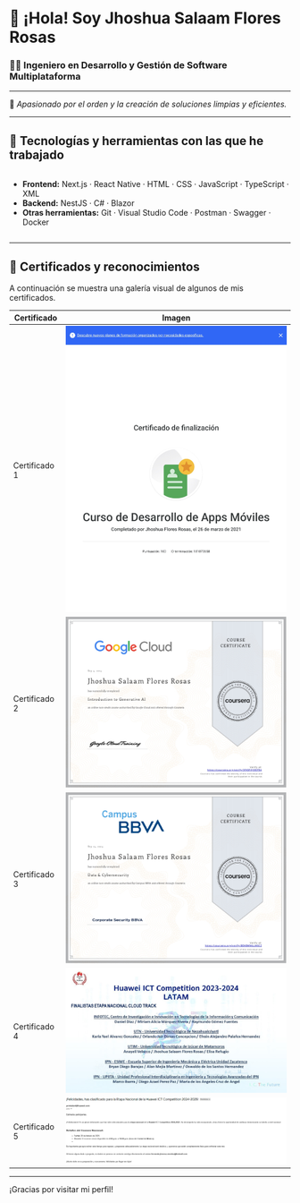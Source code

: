 # 👋 ¡Hola! Soy Jhoshua Salaam Flores Rosas

### 👨‍💻 Ingeniero en Desarrollo y Gestión de Software Multiplataforma

---

🎯 _Apasionado por el orden y la creación de soluciones limpias y eficientes._

---

## 🧰 Tecnologías y herramientas con las que he trabajado

<div style="display: flex; flex-wrap: wrap; gap: 10px;">

- **Frontend:** Next.js · React Native · HTML · CSS · JavaScript · TypeScript · XML  
- **Backend:** NestJS · C# · Blazor  
- **Otras herramientas:** Git · Visual Studio Code · Postman · Swagger · Docker

</div>

---

## 🏅 Certificados y reconocimientos

A continuación se muestra una galería visual de algunos de mis certificados.  

| Certificado | Imagen |
|------------|--------|
| Certificado 1 | ![Certificado 1](./certificados/certificado1.jpg) |
| Certificado 2 | ![Certificado 2](./certificados/certificado2.jpg) |
| Certificado 3 | ![Certificado 3](./certificados/certificado3.jpg) |
| Certificado 4 | ![Certificado 4](./certificados/certificado4.jpg) |
| Certificado 5 | ![Certificado 5](./certificados/certificado5.png) |

---

¡Gracias por visitar mi perfil!
